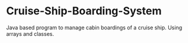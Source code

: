 # Cruise-Ship-Boarding-System
Java based program to manage cabin boardings of a cruise ship. Using arrays and classes.
